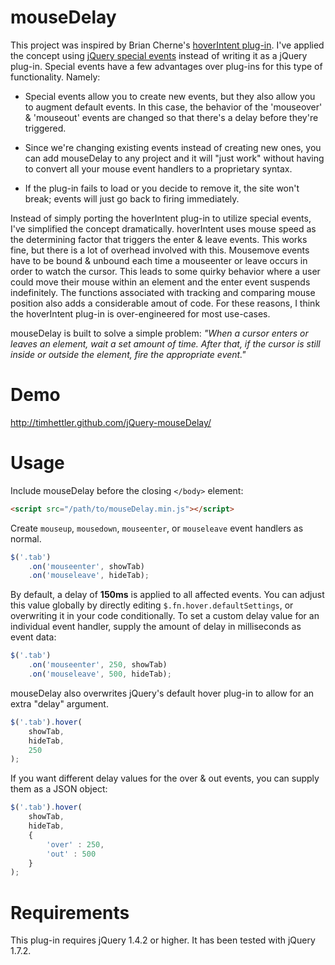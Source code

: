 mouseDelay
================

This project was inspired by Brian Cherne's [hoverIntent plug-in](http://cherne.net/brian/resources/jquery.hoverIntent.html). I've applied the concept using [jQuery special events](http://benalman.com/news/2010/03/jquery-special-events/) instead of writing it as a jQuery plug-in. Special events have a few advantages over plug-ins for this type of functionality. Namely:

* Special events allow you to create new events, but they also allow you to augment default events. In this case, the behavior of the 'mouseover' & 'mouseout' events are changed so that there's a delay before they're triggered.

* Since we're changing existing events instead of creating new ones, you can add mouseDelay to any project and it will "just work" without having to convert all your mouse event handlers to a proprietary syntax.

* If the plug-in fails to load or you decide to remove it, the site won't break; events will just go back to firing immediately.

Instead of simply porting the hoverIntent plug-in to utilize special events, I've simplified the concept dramatically. hoverIntent uses mouse speed as the determining factor that triggers the enter & leave events. This works fine, but there is a lot of overhead involved with this. Mousemove events have to be bound & unbound each time a mouseenter or leave occurs in order to watch the cursor. This leads to some quirky behavior where a user could move their mouse within an element and the enter event suspends indefinitely. The functions associated with tracking and comparing mouse position also adds a considerable amout of code. For these reasons, I think the hoverIntent plug-in is over-engineered for most use-cases.

mouseDelay is built to solve a simple problem: *"When a cursor enters or leaves an element, wait a set amount of time. After that, if the cursor is still inside or outside the element, fire the appropriate event."*

Demo
====

http://timhettler.github.com/jQuery-mouseDelay/

Usage
=====

Include mouseDelay before the closing `</body>` element:

```html
<script src="/path/to/mouseDelay.min.js"></script>
```

Create `mouseup`, `mousedown`, `mouseenter`, or `mouseleave` event handlers as normal.

```javascript
$('.tab')
    .on('mouseenter', showTab)
    .on('mouseleave', hideTab);
```

By default, a delay of **150ms** is applied to all affected events. You can adjust this value globally by directly editing `$.fn.hover.defaultSettings`, or overwriting it in your code conditionally. To set a custom delay value for an individual event handler, supply the amount of delay in milliseconds as event data:

```javascript
$('.tab')
    .on('mouseenter', 250, showTab)
    .on('mouseleave', 500, hideTab);
```

mouseDelay also overwrites jQuery's default hover plug-in to allow for an extra "delay" argument.

```javascript
$('.tab').hover(
    showTab,
    hideTab,
    250
);
```

If you want different delay values for the over & out events, you can supply them as a JSON object:

```javascript
$('.tab').hover(
    showTab,
    hideTab,
    {
        'over' : 250,
        'out' : 500
    }
);
```

Requirements
============

This plug-in requires jQuery 1.4.2 or higher. It has been tested with jQuery 1.7.2.